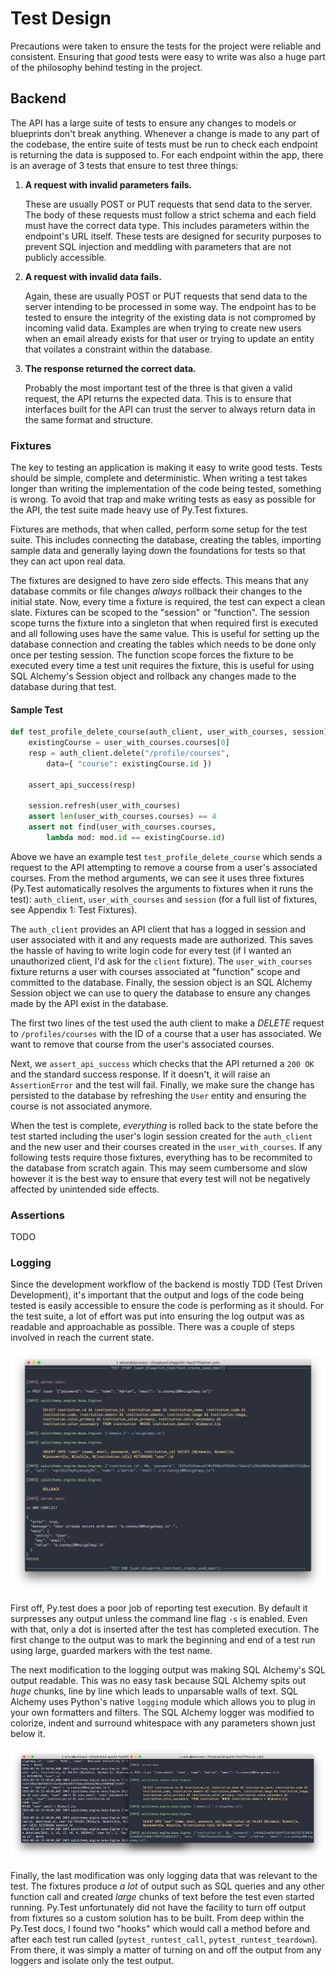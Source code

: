# Test Design
Precautions were taken to ensure the tests for the project were reliable and consistent. Ensuring that *good* tests were easy to write was also a huge part of the philosophy behind testing in the project.

## Backend
The API has a large suite of tests to ensure any changes to models or blueprints don't break anything. Whenever a change is made to any part of the codebase, the entire suite of tests must be run to check each endpoint is returning the data is supposed to. For each endpoint within the app, there is an average of 3 tests that ensure to test three things:

1. **A request with invalid parameters fails.**

   These are usually POST or PUT requests that send data to the server. The body of these requests must follow a strict schema and each field must have the correct data type. This includes parameters within the endpoint's URL itself. These tests are designed for security purposes to prevent SQL injection and meddling with parameters that are not publicly accessible. 

2. **A request with invalid data fails.**

   Again, these are usually POST or PUT requests that send data to the server intending to be processed in some way. The endpoint has to be tested to ensure the integrity of the existing data is not compromed by incoming valid data. Examples are when trying to create new users when an email already exists for that user or trying to update an entity that voilates a constraint within the database.

3. **The response returned the correct data.**

   Probably the most important test of the three is that given a valid request, the API returns the expected data. This is to ensure that interfaces built for the API can trust the server to always return data in the same format and structure.

### Fixtures
The key to testing an application is making it easy to write good tests. Tests should be simple, complete and deterministic. When writing a test takes longer than writing the implementation of the code being tested, something is wrong. To avoid that trap and make writing tests as easy as possible for the API, the test suite made heavy use of Py.Test fixtures.

Fixtures are methods, that when called, perform some setup for the test suite. This includes connecting the database, creating the tables, importing sample data and generally laying down the foundations for tests so that they can act upon real data. 

The fixtures are designed to have zero side effects. This means that any database commits or file changes *always* rollback their changes to the initial state. Now, every time a fixture is required, the test can expect a clean slate. Fixtures can be scoped to the "session" or "function". The session scope turns the fixture into a singleton that when required first is executed and all following uses have the same value. This is useful for setting up the database connection and creating the tables which needs to be done only once per testing session. The function scope forces the fixture to be executed every time a test unit requires the fixture, this is useful for using SQL Alchemy's Session object and rollback any changes made to the database during that test.

#### Sample Test

```python
def test_profile_delete_course(auth_client, user_with_courses, session):
    existingCourse = user_with_courses.courses[0]
    resp = auth_client.delete("/profile/courses", 
        data={ "course": existingCourse.id })

    assert_api_success(resp)

    session.refresh(user_with_courses)
    assert len(user_with_courses.courses) == 4
    assert not find(user_with_courses.courses, 
        lambda mod: mod.id == existingCourse.id)
```

Above we have an example test `test_profile_delete_course` which sends a request to the API attempting to remove a course from a user's associated courses. From the method arguments, we can see it uses three fixtures (Py.Test automatically resolves the arguments to fixtures when it runs the test): `auth_client`, `user_with_courses` and `session` (for a full list of fixtures, see Appendix 1: Test Fixtures). 

The `auth_client` provides an API client that has a logged in session and user associated with it and any requests made are authorized. This saves the hassle of having to write login code for every test (if I wanted an unauthorized client, I'd ask for the `client` fixture). The `user_with_courses` fixture returns a user with courses associated at "function" scope and committed to the database. Finally, the session object is an SQL Alchemy Session object we can use to query the database to ensure any changes made by the API exist in the database.

The first two lines of the test used the auth client to make a *DELETE* request to `/profiles/courses` with the ID of a course that a user has associated. We want to remove that course from the user's associated courses.

Next, we `assert_api_success` which checks that the API returned a `200 OK` and the standard success response. If it doesn't, it will raise an `AssertionError` and the test will fail. Finally, we make sure the change has persisted to the database by refreshing the `User` entity and ensuring the course is not associated anymore.

When the test is complete, *everything* is rolled back to the state before the test started including the user's login session created for the `auth_client` and the new user and their courses created in the `user_with_courses`. If any following tests require those fixtures, everything has to be recommited to the database from scratch again. This may seem cumbersome and slow however it is the best way to ensure that every test will not be negatively affected by unintended side effects.

### Assertions
TODO

### Logging
Since the development workflow of the backend is mostly TDD (Test Driven Development), it's important that the output and logs of the code being tested is easily accessible to ensure the code is performing as it should. For the test suite, a lot of effort was put into ensuring the log output was as readable and approachable as possible. There was a couple of steps involved in reach the current state.

![Output of a test run. Notice the highlighted SQL.](assets/test-output.png)

First off, Py.test does a poor job of reporting test execution. By default it surpresses any output unless the command line flag `-s` is enabled. Even with that, only a dot is inserted after the test has completed execution. The first change to the output was to mark the beginning and end of a test run using large, guarded markers with the test name.

The next modification to the logging output was making SQL Alchemy's SQL output readable. This was no easy task because SQL Alchemy spits out *huge* chunks, line by line which leads to unparsable walls of text. SQL Alchemy uses Python's native `logging` module which allows you to plug in your own formatters and filters. The SQL Alchemy logger was modified to colorize, indent and surround whitespace with any parameters shown just below it.

![Unformatted SQL output vs Formatted](assets/SQL-formatted.png)

Finally, the last modification was only logging data that was relevant to the test. The fixtures produce _a lot_ of output such as SQL queries and any other function call and created *large* chunks of text before the test even started running. Py.Test unfortunately did not have the facility to turn off output from fixtures so a custom solution has to be built. From deep within the Py.Test docs, I found two "hooks" which would call a method before and after each test run called (`pytest_runtest_call`, `pytest_runtest_teardown`). From there, it was simply a matter of turning on and off the output from any loggers and isolate only the test output.

